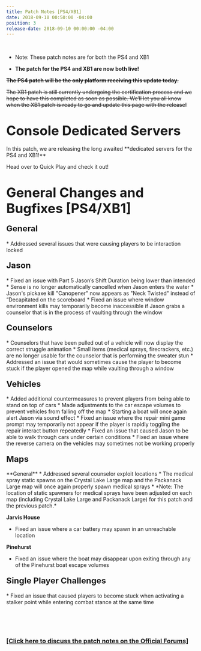 ```yaml
---
title: Patch Notes [PS4/XB1]
date: 2018-09-10 00:50:00 -04:00
position: 3
release-date: 2018-09-10 00:00:00 -04:00
---
```


<p>&nbsp;</p>

* Note: These patch notes are for both the PS4 and XB1

* **The patch for the PS4 and XB1 are now both live!**

~~**The PS4 patch will be the only platform receiving this update today.**~~

~~The XB1 patch is still currently undergoing the certification process and we hope to have this completed as soon as possible.
We’ll let you all know when the XB1 patch is ready to go and update this page with the release!~~

<h1 style="text-align: left;"><span style="font-size:35px;"><strong>Console Dedicated Servers</strong></span></h1>
In this patch, we are releasing the long awaited **dedicated servers for the PS4 and XB1!** 

Head over to Quick Play and check it out!


<h1 style="text-align: left;"><span style="font-size:35px;"><strong>General Changes and Bugfixes [PS4/XB1]</strong></span></h1>


<h4 style="text-align: left;"><span style="font-size:22px;">General</span></h4>
* Addressed several issues that were causing players to be interaction locked



<h4 style="text-align: left;"><span style="font-size:22px;">Jason</span></h4>
* Fixed an issue with Part 5 Jason’s Shift Duration being lower than intended
* Sense is no longer automatically cancelled when Jason enters the water
* Jason's pickaxe kill "Canopener" now appears as "Neck Twisted" instead of “Decapitated on the scoreboard
* Fixed an issue where window environment kills may temporarily become inaccessible if Jason grabs a counselor that is in the process of vaulting through the window



<h4 style="text-align: left;"><span style="font-size:22px;">Counselors</span></h4>
* Counselors that have been pulled out of a vehicle will now display the correct struggle animation
* Small items (medical sprays, firecrackers, etc.) are no longer usable for the counselor that is performing the sweater stun
* Addressed an issue that would sometimes cause the player to become stuck if the player opened the map while vaulting through a window



<h4 style="text-align: left;"><span style="font-size:22px;">Vehicles</span></h4>
* Added additional countermeasures to prevent players from being able to stand on top of cars
* Made adjustments to the car escape volumes to prevent vehicles from falling off the map
* Starting a boat will once again alert Jason via sound effect
* Fixed an issue where the repair mini game prompt may temporarily not appear if the player is rapidly toggling the repair interact button repeatedly
* Fixed an issue that caused Jason to be able to walk through cars under certain conditions
* Fixed an issue where the reverse camera on the vehicles may sometimes not be working properly



<h4 style="text-align: left;"><span style="font-size:22px;">Maps</span></h4>
**General**
* Addressed several counselor exploit locations
* The medical spray static spawns on the Crystal Lake Large map and the Packanack Large map will once again properly spawn medical sprays
    * *Note: The location of static spawners for medical sprays have been adjusted on each map (including Crystal Lake Large and Packanack Large) for this patch and the previous patch.*

**Jarvis House**
* Fixed an issue where a car battery may spawn in an unreachable location

**Pinehurst**
*  Fixed an issue where the boat may disappear upon exiting through any of the Pinehurst boat escape volumes


<h4 style="text-align: left;"><span style="font-size:22px;">Single Player Challenges</span></h4>
* Fixed an issue that caused players to become stuck when activating a stalker point while entering combat stance at the same time

<p>&nbsp;</p>
<p>&nbsp;</p>

### [[Click here to discuss the patch notes on the Official Forums]](http://forum.f13game.com/topic/21208-patch-notes-ps4xb1-dedicated-servers-09102018/)